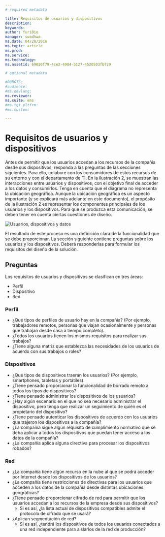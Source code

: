 ```yaml
---
# required metadata

title: Requisitos de usuarios y dispositivos
description:
keywords:
author: YuriDio
manager: swadhwa
ms.date: 04/28/2016
ms.topic: article
ms.prod:
ms.service:
ms.technology:
ms.assetid: 69020f79-4ce2-4984-b127-4520503fb729

# optional metadata

#ROBOTS:
#audience:
#ms.devlang:
ms.reviewer: 
ms.suite: ems
#ms.tgt_pltfrm:
#ms.custom:

---
```


# Requisitos de usuarios y dispositivos

Antes de permitir que los usuarios accedan a los recursos de la compañía desde sus dispositivos, responda a las preguntas de las secciones siguientes. Para ello, colabore con los consumidores de estos recursos de su entorno y con el departamento de TI. En la ilustración 2, se muestran las interacciones entre usuarios y dispositivos, con el objetivo final de acceder a los datos y consumirlos. Tenga en cuenta que el diagrama no representa la ubicación geográfica. Aunque la ubicación geográfica es un aspecto importante (y se explicará más adelante en este documento), el propósito de la ilustración 2 es representar los componentes principales de los usuarios y los dispositivos. Para que se produzca esta comunicación, se deben tener en cuenta ciertas cuestiones de diseño.

![Usuarios, dispositivos y datos](./media/BYOD_Figure2.png)

El resultado de este proceso es una definición clara de la funcionalidad que se debe proporcionar. La sección siguiente contiene preguntas sobre los usuarios y los dispositivos. Deberá responderlas para formular los requisitos del diseño de la solución.

## Preguntas

Los requisitos de usuarios y dispositivos se clasifican en tres áreas:

- Perfil
- Dispositivo
- Red

### Perfil

- ¿Qué tipos de perfiles de usuario hay en la compañía? (Por ejemplo, trabajadores remotos, personas que viajan ocasionalmente y personas que trabajan desde casa a tiempo completo).
- ¿Todos los usuarios tienen los mismos requisitos para realizar sus trabajos?
- ¿Tiene alguna matriz que establezca las necesidades de los usuarios de acuerdo con sus trabajos o roles?


### Dispositivos

- ¿Qué tipos de dispositivos traerán los usuarios? (Por ejemplo, smartphones, tabletas y portátiles).
- ¿Tiene pensado proporcionar la funcionalidad de borrado remoto a todos los tipos de dispositivos?
- ¿Tiene pensado administrar los dispositivos de los usuarios?
- ¿Hay algún escenario en el que no sea necesario administrar el dispositivo, pero tenga que realizar un seguimiento de quién es el propietario del dispositivo?
- ¿Tiene pensado autenticar los dispositivos de acuerdo con los usuarios que trajeron los dispositivos a la compañía?
- ¿La compañía sigue algún requisito de cumplimiento normativo que se deba aplicar a todos los dispositivos que puedan tener acceso a los datos de la compañía?
- ¿La compañía aplica alguna directiva para procesar los dispositivos robados?

### Red

- ¿La compañía tiene algún recurso en la nube al que se podrá acceder por Internet desde los dispositivos de los usuarios?
- ¿La compañía tiene restricciones de directivas para los usuarios que acceden a los datos de la compañía desde distintas ubicaciones geográficas?
- ¿Tiene pensado proporcionar cifrado de red para permitir que los usuarios accedan a los recursos de la empresa desde sus dispositivos?
    - Si es así, ¿la lista actual de dispositivos compatibles admite el protocolo de cifrado que se usará?
- ¿Aplican segmentación de red?
    - Si es así, ¿tendrá los dispositivos de todos los usuarios conectados a una red independiente para aislarlos de la red de producción?


<!--HONumber=Apr16_HO2-->


